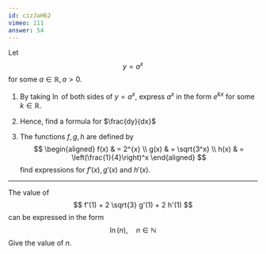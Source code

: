 ```yaml
---
id: cizJaH62
vimeo: 111
answer: 54
---
```


Let
$$
y = a^{x}
$$
for some $a \in \mathbb{R}, a > 0$.

 1. By taking $\ln$ of both sides of $y = a^x$, express $a^x$ in the form $e^{kx}$ for some $k \in \mathbb{R}$.

 1. Hence, find a formula for $\frac{dy}{dx}$

 1. The functions $f,g,h$ are defined by
    $$
    \begin{aligned}
    f(x) & = 2^{x} \\
    g(x) & = \sqrt{3^x} \\
    h(x) & = \left(\frac{1}{4}\right)^x
    \end{aligned}
    $$
    find expressions for $f'(x), g'(x)$ and $h'(x)$.

---

The value of
$$
f'(1) + 2 \sqrt{3} g'(1) + 2 h'(1)
$$
can be expressed in the form
$$
\ln(n), \quad n \in \mathbb{N}
$$
Give the value of $n$.
